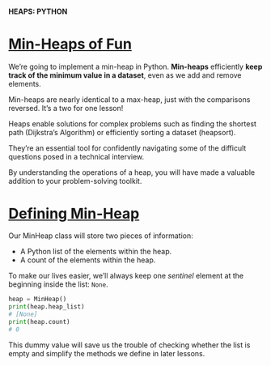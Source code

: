#### HEAPS: PYTHON

# [Min-Heaps of Fun](https://www.codecademy.com/courses/complex-data-structures/lessons/python-heaps/exercises/python-heaps-intro)

We’re going to implement a min-heap in Python. 
**Min-heaps** efficiently **keep track of the minimum value in a dataset**, even as we add and remove elements.

Min-heaps are nearly identical to a max-heap, just with the comparisons reversed. 
It’s a two for one lesson!

Heaps enable solutions for complex problems such as finding the shortest path (Dijkstra’s Algorithm) or efficiently sorting a dataset (heapsort).

They’re an essential tool for confidently navigating some of the difficult questions posed in a technical interview.

By understanding the operations of a heap, you will have made a valuable addition to your problem-solving toolkit.

# [Defining Min-Heap](https://www.codecademy.com/courses/complex-data-structures/lessons/python-heaps/exercises/python-heaps-heap)

Our MinHeap class will store two pieces of information:
* A Python list of the elements within the heap.
* A count of the elements within the heap.

To make our lives easier, we’ll always keep one *sentinel* element at the beginning inside the list: `None`.
```python
heap = MinHeap()
print(heap.heap_list)
# [None]
print(heap.count)
# 0
```
This dummy value will save us the trouble of checking whether the list is empty and simplify the methods we define in later lessons.

















